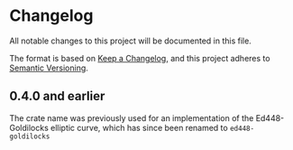 # Changelog
All notable changes to this project will be documented in this file.

The format is based on [Keep a Changelog](https://keepachangelog.com/en/1.0.0/),
and this project adheres to [Semantic Versioning](https://semver.org/spec/v2.0.0.html).

## 0.4.0 and earlier
The crate name was previously used for an implementation of the Ed448-Goldilocks
elliptic curve, which has since been renamed to `ed448-goldilocks`

